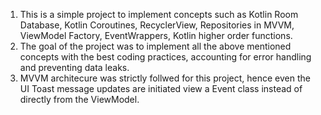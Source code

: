 1. This is a simple project to implement concepts such as Kotlin Room Database, Kotlin Coroutines, RecyclerView, Repositories in MVVM, ViewModel Factory, EventWrappers, Kotlin higher order functions.
2. The goal of the project was to implement all the above mentioned concepts with the best coding practices, accounting for error handling and preventing data leaks.
3. MVVM architecure was strictly follwed for this project, hence even the UI Toast message updates are initiated view a Event class instead of directly from the ViewModel.
